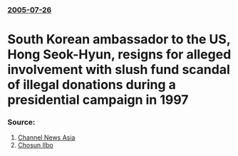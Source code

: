 ### [2005-07-26](/news/2005/07/26/index.md)

#  South Korean ambassador to the US, Hong Seok-Hyun, resigns for alleged involvement with slush fund scandal of illegal donations during a presidential campaign in 1997  




### Source:

1. [Channel News Asia](http://www.channelnewsasia.com/stories/afp_asiapacific/view/159867/1/.html)
2. [Chosun Ilbo](http://english.chosun.com/w21data/html/news/200507/200507260002.html)

